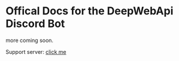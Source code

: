 # Offical Docs for the DeepWebApi Discord Bot

more coming soon.

Support server: [click me](https://discord.gg/NbqBQbaejS)
